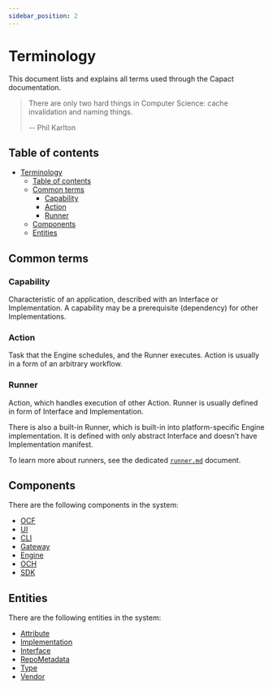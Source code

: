 ```yaml
---
sidebar_position: 2
---
```


# Terminology

This document lists and explains all terms used through the Capact documentation.

> There are only two hard things in Computer Science: cache invalidation and naming things.
> 
> -- Phil Karlton

## Table of contents

<!-- toc -->

- [Terminology](#terminology)
  - [Table of contents](#table-of-contents)
  - [Common terms](#common-terms)
    - [Capability](#capability)
    - [Action](#action)
    - [Runner](#runner)
  - [Components](#components)
  - [Entities](#entities)

<!-- tocstop -->

## Common terms

### Capability

Characteristic of an application, described with an Interface or Implementation. A capability may be a prerequisite (dependency) for other Implementations.

### Action

Task that the Engine schedules, and the Runner executes. Action is usually in a form of an arbitrary workflow.

### Runner

Action, which handles execution of other Action. Runner is usually defined in form of Interface and Implementation. 

There is also a built-in Runner, which is built-in into platform-specific Engine implementation. It is defined with only abstract Interface and doesn't have Implementation manifest.

To learn more about runners, see the dedicated [`runner.md`](./architecture/runner.md) document.

## Components

There are the following components in the system:

- [OCF](./architecture/e2e-architecture.md#ocf)
- [UI](./architecture/e2e-architecture.md#ui)
- [CLI](./architecture/e2e-architecture.md#cli)
- [Gateway](./architecture/e2e-architecture.md#gateway)
- [Engine](./architecture/e2e-architecture.md#engine)
- [OCH](./architecture/e2e-architecture.md#och)
- [SDK](./architecture/e2e-architecture.md#sdk)

## Entities

There are the following entities in the system:

- [Attribute](https://github.com/capactio/capact/tree/main/ocf-spec/0.0.1/README.md#attribute)
- [Implementation](https://github.com/capactio/capact/tree/main/ocf-spec/0.0.1/README.md#implementation)
- [Interface](https://github.com/capactio/capact/tree/main/ocf-spec/0.0.1/README.md#interface)
- [RepoMetadata](https://github.com/capactio/capact/tree/main/ocf-spec/0.0.1/README.md#repo-metadata)
- [Type](https://github.com/capactio/capact/tree/main/ocf-spec/0.0.1/README.md#type)
- [Vendor](https://github.com/capactio/capact/tree/main/ocf-spec/0.0.1/README.md#vendor)

